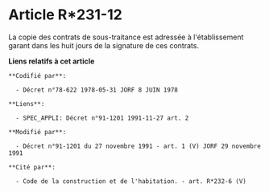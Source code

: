 # Article R*231-12

La copie des contrats de sous-traitance est adressée à l'établissement garant dans les huit jours de la signature de ces
contrats.

**Liens relatifs à cet article**

	**Codifié par**:

	  - Décret n°78-622 1978-05-31 JORF 8 JUIN 1978

	**Liens**:

	  - SPEC_APPLI: Décret n°91-1201 1991-11-27 art. 2

	**Modifié par**:

	  - Décret n°91-1201 du 27 novembre 1991 - art. 1 (V) JORF 29 novembre 1991

	**Cité par**:

	  - Code de la construction et de l'habitation. - art. R*232-6 (V)
